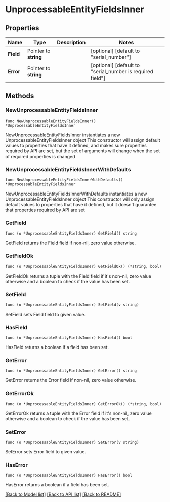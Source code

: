 # UnprocessableEntityFieldsInner

## Properties

Name | Type | Description | Notes
------------ | ------------- | ------------- | -------------
**Field** | Pointer to **string** |  | [optional] [default to "serial_number"]
**Error** | Pointer to **string** |  | [optional] [default to "serial_number is required field"]

## Methods

### NewUnprocessableEntityFieldsInner

`func NewUnprocessableEntityFieldsInner() *UnprocessableEntityFieldsInner`

NewUnprocessableEntityFieldsInner instantiates a new UnprocessableEntityFieldsInner object
This constructor will assign default values to properties that have it defined,
and makes sure properties required by API are set, but the set of arguments
will change when the set of required properties is changed

### NewUnprocessableEntityFieldsInnerWithDefaults

`func NewUnprocessableEntityFieldsInnerWithDefaults() *UnprocessableEntityFieldsInner`

NewUnprocessableEntityFieldsInnerWithDefaults instantiates a new UnprocessableEntityFieldsInner object
This constructor will only assign default values to properties that have it defined,
but it doesn't guarantee that properties required by API are set

### GetField

`func (o *UnprocessableEntityFieldsInner) GetField() string`

GetField returns the Field field if non-nil, zero value otherwise.

### GetFieldOk

`func (o *UnprocessableEntityFieldsInner) GetFieldOk() (*string, bool)`

GetFieldOk returns a tuple with the Field field if it's non-nil, zero value otherwise
and a boolean to check if the value has been set.

### SetField

`func (o *UnprocessableEntityFieldsInner) SetField(v string)`

SetField sets Field field to given value.

### HasField

`func (o *UnprocessableEntityFieldsInner) HasField() bool`

HasField returns a boolean if a field has been set.

### GetError

`func (o *UnprocessableEntityFieldsInner) GetError() string`

GetError returns the Error field if non-nil, zero value otherwise.

### GetErrorOk

`func (o *UnprocessableEntityFieldsInner) GetErrorOk() (*string, bool)`

GetErrorOk returns a tuple with the Error field if it's non-nil, zero value otherwise
and a boolean to check if the value has been set.

### SetError

`func (o *UnprocessableEntityFieldsInner) SetError(v string)`

SetError sets Error field to given value.

### HasError

`func (o *UnprocessableEntityFieldsInner) HasError() bool`

HasError returns a boolean if a field has been set.


[[Back to Model list]](../README.md#documentation-for-models) [[Back to API list]](../README.md#documentation-for-api-endpoints) [[Back to README]](../README.md)


